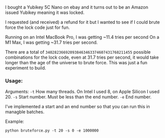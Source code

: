 I bought a Yubikey 5C Nano on ebay and it turns out to be an Amazon issued Yubikey meaning it was locked.

I requested (and received) a refund for it but I wanted to see if I could brute force the lock code just for fun.

Running on an Intel MacBook Pro, I was getting ~11.4 tries per second
On a M1 Max, I was getting ~31.7 tries per second.

There are a total of `340282366920938463463374607431768211455` possible combinations for the lock code, even at 31.7 tries per second, it would take longer than the age of the universe to brute force. This was just a fun experiment to build.

### Usage:

Arguments:
`-t` How many threads. On Intel I used 8, on Apple Silicon I used 20.
`-s` Start number. Must be less than the end number.
`-e` End number.

I've implemented a start and an end number so that you can run this in managble batches.

Example:

`python bruteforce.py -t 20 -s 0 -e 1000000`
